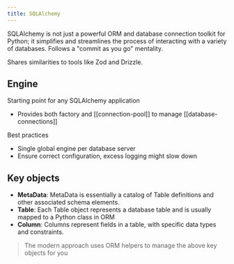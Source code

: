 ```yaml
---
title: SQLAlchemy
---
```

SQLAlchemy is not just a powerful ORM and database connection toolkit for Python; it simplifies and streamlines the process of interacting with a variety of databases.
Follows a "commit as you go" mentality.

Shares similarities to tools like Zod and Drizzle.

## Engine
Starting point for any SQLAlchemy application
- Provides both factory and [[connection-pool]] to manage [[database-connections]]

Best practices
- Single global engine per database server
- Ensure correct configuration, excess logging might slow down

## Key objects
- **MetaData**: MetaData is essentially a catalog of Table definitions and other associated schema elements.
- **Table**:  Each Table object represents a database table and is usually mapped to a Python class in ORM
- **Column**: Columns represent fields in a table, with specific data types and constraints.

> The modern approach uses ORM helpers to manage the above key objects for you